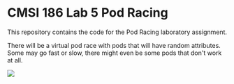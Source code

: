 # CMSI 186 Lab 5 Pod Racing

This repository contains the code for the Pod Racing laboratory assignment. 

There will be a virtual pod race with pods that will have random attributes. Some may go fast or slow, there might even be some pods that don't work at all. 

![](nowThisIsPodracing.gif)
